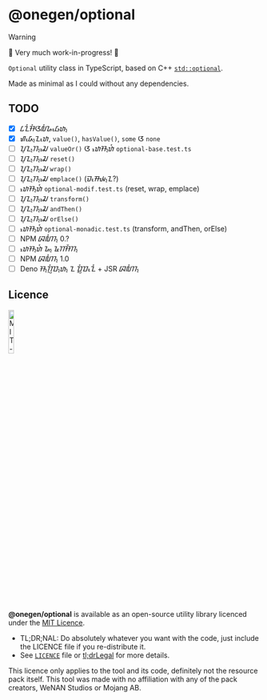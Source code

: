 # @onegen/optional

> [!WARNING]  
> 🚧 Very much work-in-progress! 🚧

`Optional` utility class in TypeScript, based on C++
[`std::optional`](https://en.cppreference.com/w/cpp/utility/optional).

Made as minimal as I could without any dependencies.

<!--
## Compatibility

| **Runtime** | **Package** |
| ----------- | ----------- |
| Node.JS     | [NPM](#)    |
| Web         | not yet     |
| Deno        | [JSR](#)    |
| Bun         | not yet     | 
-->

## TODO

- [X] ᮄᮔᮤᮞᮤᮃᮜᮤᮐᮧᮝᮒ᮪
- [X] ᮠᮧᮓ᮪ᮔᮧᮒ, `value()`, `hasValue()`, `some` ᮃ `none`
- [ ] ᮖᮥᮔ᮪ᮊ᮪ᮎᮦ `valueOr()` ᮃ ᮒᮦᮞ᮪ᮒᮤ `optional-base.test.ts`
- [ ] ᮖᮥᮔ᮪ᮊ᮪ᮎᮦ `reset()`
- [ ] ᮖᮥᮔ᮪ᮊ᮪ᮎᮦ `wrap()`
- [ ] ᮖᮥᮔ᮪ᮊ᮪ᮎᮦ `emplace()` (ᮙᮧᮯ᮪ᮔ?)
- [ ] ᮒᮦᮞ᮪ᮒᮤ `optional-modif.test.ts` (reset, wrap, emplace)
- [ ] ᮖᮥᮔ᮪ᮊ᮪ᮎᮦ `transform()`
- [ ] ᮖᮥᮔ᮪ᮊ᮪ᮎᮦ `andThen()`
- [ ] ᮖᮥᮔ᮪ᮊ᮪ᮎᮦ `orElse()`
- [ ] ᮒᮦᮞ᮪ᮒᮤ `optional-monadic.test.ts` (transform, andThen, orElse)
- [ ] NPM ᮘᮜᮤᮊ᮪ 0.?
- [ ] ᮒᮦᮞ᮪ᮒᮤ ᮐ᮪ ᮅᮊᮞᮨᮊ᮪
- [ ] NPM ᮘᮜᮤᮊ᮪ 1.0
- [ ] Deno ᮞ᮪ᮊᮢᮤᮕ᮪ᮒ᮪ ᮔ ᮕᮢᮤᮕᮧᮔᮤ + JSR ᮘᮜᮤᮊ᮪

## Licence

<img
     alt="MIT-emblemo"
     src=".github/mit.jpg"
     width="15%" />

**@onegen/optional** is available as an open-source utility library licenced
under the [MIT Licence](https://en.wikipedia.org/wiki/MIT_License).

- <span title="Too long; didn't read; not a lawyer">TL;DR;NAL</span>:
   Do absolutely whatever you want with the code, just include
   the LICENCE file if you re-distribute it.
- See [`LICENCE`](LICENCE) file or
   [tl;drLegal](https://www.tldrlegal.com/license/mit-license)
   for more details.

This licence only applies to the tool and its code, definitely not the
resource pack itself. This tool was made with no affiliation with
any of the pack creators, WeNAN Studios or Mojang AB.
